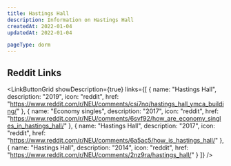 ```yaml
---
title: Hastings Hall
description: Information on Hastings Hall
createdAt: 2022-01-04
updatedAt: 2022-01-04

pageType: dorm
---
```


## Reddit Links

<LinkButtonGrid showDescription={true} links={[
{
name: "Hastings Hall",
description: "2019",
icon: "reddit",
href: "https://www.reddit.com/r/NEU/comments/csi7nq/hastings_hall_ymca_building/"
},
{
name: "Economy singles",
description: "2017",
icon: "reddit",
href: "https://www.reddit.com/r/NEU/comments/6svf92/how_are_economy_singles_in_hastings_hall/"
},
{
name: "Hastings Hall",
description: "2017",
icon: "reddit",
href: "https://www.reddit.com/r/NEU/comments/6a5ac5/how_is_hastings_hall/"
},
{
name: "Hastings Hall",
description: "2014",
icon: "reddit",
href: "https://www.reddit.com/r/NEU/comments/2nz9ra/hastings_hall/"
}
]} />
